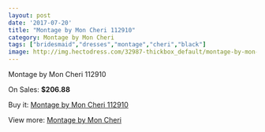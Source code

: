 ```yaml
---
layout: post
date: '2017-07-20'
title: "Montage by Mon Cheri 112910"
category: Montage by Mon Cheri
tags: ["bridesmaid","dresses","montage","cheri","black"]
image: http://img.hectodress.com/32987-thickbox_default/montage-by-mon-cheri-112910.jpg
---
```

Montage by Mon Cheri 112910

On Sales: **$206.88**
<a href="https://www.hectodress.com/montage-by-mon-cheri/15142-montage-by-mon-cheri-112910.html"><amp-img layout="responsive" width="600" height="600" src="//img.hectodress.com/32987-thickbox_default/montage-by-mon-cheri-112910.jpg" alt="Montage by Mon Cheri 112910 0" /></a>

Buy it: [Montage by Mon Cheri 112910](https://www.hectodress.com/montage-by-mon-cheri/15142-montage-by-mon-cheri-112910.html "Montage by Mon Cheri 112910")

View more: [Montage by Mon Cheri](https://www.hectodress.com/272-montage-by-mon-cheri "Montage by Mon Cheri")